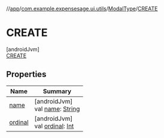 //[app](../../../../index.md)/[com.example.expensesage.ui.utils](../../index.md)/[ModalType](../index.md)/[CREATE](index.md)

# CREATE

[androidJvm]\
[CREATE](index.md)

## Properties

| Name | Summary |
|---|---|
| [name](../../../com.example.expensesage.ui.viewModels/-snack-bar-type/-e-r-r-o-r/index.md#-372974862%2FProperties%2F-912451524) | [androidJvm]<br>val [name](../../../com.example.expensesage.ui.viewModels/-snack-bar-type/-e-r-r-o-r/index.md#-372974862%2FProperties%2F-912451524): [String](https://kotlinlang.org/api/latest/jvm/stdlib/kotlin/-string/index.html) |
| [ordinal](../../../com.example.expensesage.ui.viewModels/-snack-bar-type/-e-r-r-o-r/index.md#-739389684%2FProperties%2F-912451524) | [androidJvm]<br>val [ordinal](../../../com.example.expensesage.ui.viewModels/-snack-bar-type/-e-r-r-o-r/index.md#-739389684%2FProperties%2F-912451524): [Int](https://kotlinlang.org/api/latest/jvm/stdlib/kotlin/-int/index.html) |
